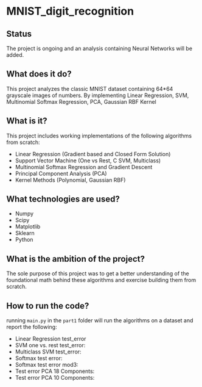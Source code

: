 # MNIST_digit_recognition

## Status 
The project is ongoing and an analysis containing Neural Networks will be added.

## What does it do?
This project analyzes the classic MNIST dataset containing 64*64 grayscale images of numbers.
By implementing Linear Regression, SVM, Multinomial Softmax Regression, PCA, Gaussian RBF Kernel 

## What is it? 
This project includes working implementations of the following algorithms from scratch:
- Linear Regression (Gradient based and Closed Form Solution)
- Support Vector Machine (One vs Rest, C SVM, Multiclass)
- Multinomial Softmax Regression and Gradient Descent
- Principal Component Analysis (PCA)
- Kernel Methods (Polynomial, Gaussian RBF)

## What technologies are used? 
- Numpy
- Scipy
- Matplotlib
- Sklearn
- Python
  
## What is the ambition of the project? 

The sole purpose of this project was to get a better understanding of the foundational math behind these algorithms and exercise building them from scratch.

## How to run the code?  
running `main.py` in the `part1` folder will run the algorithms on a dataset and report the following: 
- Linear Regression test_error
- SVM one vs. rest test_error:
- Multiclass SVM test_error:
- Softmax test error:
- Softmax test error mod3:
- Test error PCA 18 Components:
- Test error PCA 10 Components:
